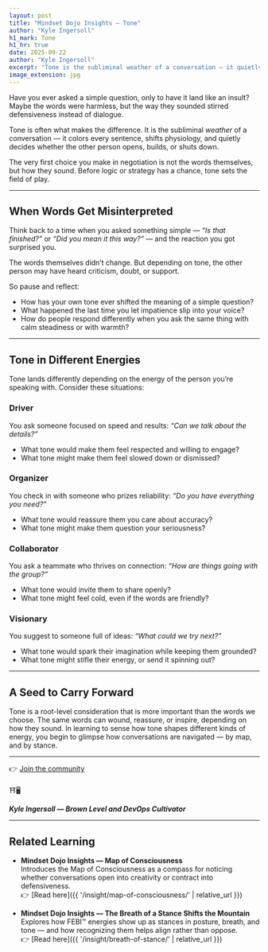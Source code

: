 ```yaml
---
layout: post
title: "Mindset Dojo Insights — Tone"
author: "Kyle Ingersoll"
h1_mark: Tone
h1_hr: true
date: 2025-09-22
author: "Kyle Ingersoll"
excerpt: "Tone is the subliminal weather of a conversation — it quietly decides whether others open, build, or shut down."
image_extension: jpg
---
```


Have you ever asked a simple question, only to have it land like an insult?  
Maybe the words were harmless, but the way they sounded stirred defensiveness instead of dialogue.  

Tone is often what makes the difference. It is the subliminal *weather* of a conversation — it colors every sentence, shifts physiology, and quietly decides whether the other person opens, builds, or shuts down.  

The very first choice you make in negotiation is not the words themselves, but how they sound. Before logic or strategy has a chance, tone sets the field of play.  

---

## When Words Get Misinterpreted

Think back to a time when you asked something simple — *“Is that finished?”* or *“Did you mean it this way?”* — and the reaction you got surprised you.  

The words themselves didn’t change. But depending on tone, the other person may have heard criticism, doubt, or support.  

So pause and reflect:  

- How has your own tone ever shifted the meaning of a simple question?  
- What happened the last time you let impatience slip into your voice?  
- How do people respond differently when you ask the same thing with calm steadiness or with warmth?  

---

## Tone in Different Energies

Tone lands differently depending on the energy of the person you’re speaking with. Consider these situations:  

### Driver  
You ask someone focused on speed and results: *“Can we talk about the details?”*  
- What tone would make them feel respected and willing to engage?  
- What tone might make them feel slowed down or dismissed?  

### Organizer  
You check in with someone who prizes reliability: *“Do you have everything you need?”*  
- What tone would reassure them you care about accuracy?  
- What tone might make them question your seriousness?  

### Collaborator  
You ask a teammate who thrives on connection: *“How are things going with the group?”*  
- What tone would invite them to share openly?  
- What tone might feel cold, even if the words are friendly?  

### Visionary  
You suggest to someone full of ideas: *“What could we try next?”*  
- What tone would spark their imagination while keeping them grounded?  
- What tone might stifle their energy, or send it spinning out?  

---

## A Seed to Carry Forward

Tone is a root-level consideration that is more important than the words we choose. The same words can wound, reassure, or inspire, depending on how they sound. In learning to sense how tone shapes different kinds of energy, you begin to glimpse how conversations are navigated — by map, and by stance.  

---

👉 [Join the community](https://mindset.dojo.center/)

⛩️🖥️

***Kyle Ingersoll — Brown Level and DevOps Cultivator***  

---

## Related Learning

- **Mindset Dojo Insights — Map of Consciousness**  
  Introduces the Map of Consciousness as a compass for noticing whether conversations open into creativity or contract into defensiveness.  
  👉 [Read here]({{ '/insight/map-of-consciousness/' | relative_url }})  

- **Mindset Dojo Insights — The Breath of a Stance Shifts the Mountain**  
  Explores how FEBI™ energies show up as stances in posture, breath, and tone — and how recognizing them helps align rather than oppose.  
  👉 [Read here]({{ '/insight/breath-of-stance/' | relative_url }})  
